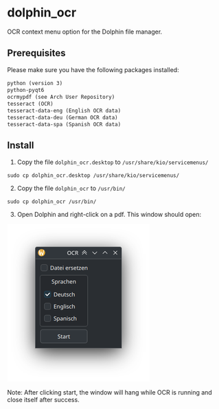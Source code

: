 # dolphin_ocr
OCR context menu option for the Dolphin file manager.
## Prerequisites
Please make sure you have the following packages installed:
```
python (version 3)
python-pyqt6
ocrmypdf (see Arch User Repository)
tesseract (OCR)
tesseract-data-eng (English OCR data)
tesseract-data-deu (German OCR data)
tesseract-data-spa (Spanish OCR data)
```

## Install
1. Copy the file `dolphin_ocr.desktop` to `/usr/share/kio/servicemenus/`
```shell
sudo cp dolphin_ocr.desktop /usr/share/kio/servicemenus/
```
2. Copy the file `dolphin_ocr` to `/usr/bin/`
```shell
sudo cp dolphin_ocr /usr/bin/
```
3. Open Dolphin and right-click on a pdf. This window should open:
<img src="screenshot.png">

Note: After clicking start, the window will hang while OCR is running and close itself after success.